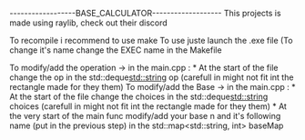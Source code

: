 ------------------BASE_CALCULATOR-------------------
This projects is made using raylib, check out their discord

To recompile i recommend to use make
To use juste launch the .exe file (To change it's name change the EXEC name in the Makefile

To modify/add the operation -> in the main.cpp :
        * At the start of the file change the op in the std::deque<std::string> op (carefull in might not fit int the rectangle made for they them)
To modify/add the Base -> in the main.cpp :
        * At the start of the file change the choices in the std::deque<std::string> choices (carefull in might not fit int the rectangle made for they them)
        * At the very start of the main func modify/add your base n and it's following name (put in the previous step) in the std::map<std::string, int> baseMap
